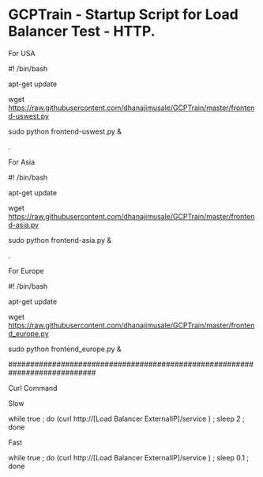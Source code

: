 # GCPTrain - Startup Script for Load Balancer Test - HTTP. 

For USA 

#! /bin/bash

apt-get update

wget https://raw.githubusercontent.com/dhanajimusale/GCPTrain/master/frontend-uswest.py

sudo python frontend-uswest.py &


.


For  Asia 

#! /bin/bash

apt-get update

wget https://raw.githubusercontent.com/dhanajimusale/GCPTrain/master/frontend-asia.py

sudo python frontend-asia.py &


.


For  Europe 

#! /bin/bash

apt-get update

wget https://raw.githubusercontent.com/dhanajimusale/GCPTrain/master/frontend_europe.py

sudo python frontend_europe.py &


############################################################################


Curl Command

Slow 

while true ; do (curl http://[Load Balancer ExternalIP]/service ) ; sleep 2 ; done 


Fast

while true ; do (curl http://[Load Balancer ExternalIP]/service ) ; sleep 0.1 ; done 


